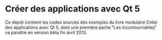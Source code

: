 Créer des applications avec Qt 5
===============================

Ce dépôt contient les codes sources des exemples du livre modulaire Créer des applications avec Qt 5, dont une première partie "Les incontournables" va paraître en version bêta fin avril 2013.
